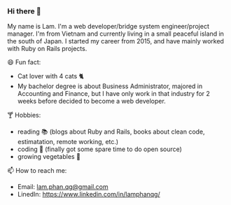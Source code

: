 ### Hi there 👋

My name is Lam.
I'm a web developer/bridge system engineer/project manager. I'm from Vietnam and currently living in a small peaceful island in the south of Japan.
I started my career from 2015, and have mainly worked with Ruby on Rails projects.

😄 Fun fact:
* Cat lover with 4 cats :cat2:
* My bachelor degree is about Business Administrator, majored in Accounting and Finance, but I have only work in that industry for 2 weeks before decided to become a web developer.

:cocktail: Hobbies:
* reading :books: (blogs about Ruby and Rails, books about clean code, estimatation, remote working, etc.)
* coding :page_with_curl: (finally got some spare time to do open source)
* growing vegetables :seedling:

📫 How to reach me:
* Email: lam.phan.qg@gmail.com
* LinedIn: https://www.linkedin.com/in/lamphanqg/
